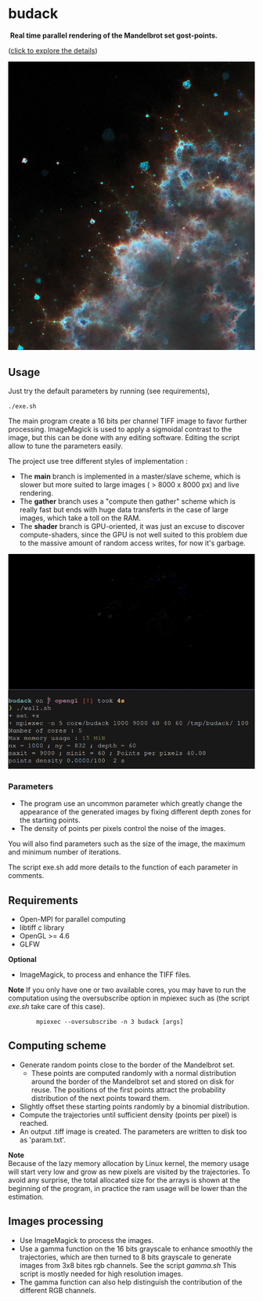 # budack
 **Real time parallel rendering of the Mandelbrot set gost-points.**

([click to explore the details](https://raw.githubusercontent.com/Tugdual-G/budack/main/images_exemples/trajhd.png))

![alt text](images_examples/zoom1.png)

## Usage
Just try the default parameters by running (see requirements),

    ./exe.sh

The main program create a 16 bits per channel TIFF image to favor further processing.
ImageMagick is used to apply a sigmoidal contrast to the image, but this can be done with any editing software.
Editing the script allow to tune the parameters easily.

The project use tree different styles of implementation :
* The __main__ branch is implemented in a master/slave scheme, which is slower but more suited to large images ( > 8000 x 8000 px) and live rendering.
* The __gather__ branch uses a "compute then gather" scheme which is really fast but ends with huge data transferts in the case of large images, which take a toll on the RAM.
* The __shader__ branch is GPU-oriented, it was just an excuse to discover compute-shaders, since the GPU is not well suited to this problem due to the massive amount of random access writes, for now it's garbage. 

![gif example](images_examples/live_render.gif)

### Parameters
- The program use an uncommon parameter which greatly change the appearance of the generated images by fixing different depth zones for the starting points.
- The density of points per pixels control the noise of the images. 

You will also find parameters such as the size of the image, the maximum and minimum number of iterations.

The script exe.sh add more details to the function of each parameter in comments.


## Requirements
- Open-MPI for parallel computing
- libtiff c library
- OpenGL >= 4.6
- GLFW

**Optional**
- ImageMagick, to process and enhance the TIFF files.

**Note**
 If you only have one or two available cores, you may have to run the computation using the oversubscribe option in mpiexec such as (the script *exe.sh* take care of this case).
      
            mpiexec --oversubscribe -n 3 budack [args]
    
## Computing scheme

- Generate random points close to the border of the Mandelbrot set.
    - These points are computed randomly with a normal distribution around the border of the Mandelbrot set and stored on disk for reuse.
    The positions of the first points attract the probability distribution of the next points toward them. 
- Slightly offset these starting points randomly by a binomial distribution.
- Compute the trajectories until sufficient density (points per pixel) is reached.
- An output .tiff image is created. The parameters are written to disk too as 'param.txt'. 

**Note**   
Because of the lazy memory allocation by Linux kernel, the memory usage will start very low and grow as new pixels are visited by the trajectories. To avoid any surprise, the total allocated size for the arrays is shown at the beginning of the program, in practice the ram usage will be lower than the estimation.

## Images processing
- Use ImageMagick to process the images.
- Use a gamma function on the 16 bits grayscale to enhance smoothly the trajectories, which are then turned to 8 bits grayscale to generate images from 3x8 bites rgb channels. See the script *gamma.sh* This script is mostly needed for high resolution images. 
- The gamma function can also help distinguish the contribution of the different RGB channels.



